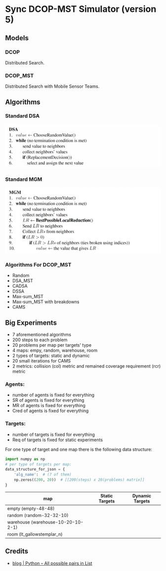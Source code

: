 # Sync DCOP-MST Simulator (version 5)

## Models

### DCOP

Distributed Search.

### DCOP_MST

Distributed Search with Mobile Sensor Teams.

## Algorithms

### Standard DSA

![](pics/standard_dsa.png)

### Standard MGM

![](pics/standard_mgm.png)

### Algorithms For DCOP_MST

- Random
- DSA_MST
- CADSA
- DSSA
- Max-sum_MST
- Max-sum_MST with breakdowns
- CAMS

## Big Experiments

- 7 aforementioned algorithms
- 200 steps to each problem
- 20 problems per map per targets' type
- 4 maps: empy, random, warehouse, room
- 2 types of targets: static and dynamic
- 20 small iterations for CAMS
- 2 metrics: collision (col) metric and remained coverage requirement (rcr) metric

### Agents:
- number of agents is fixed for everything
- SR of agents is fixed for everything
- MR of agents is fixed for everything
- Cred of agents is fixed for everything

### Targets:
- number of targets is fixed for everything
- Req of targets is fixed for static experiments

For one type of target and one map 
there is the following data structure:

```python
import numpy as np
# per type of targets per map: 
data_structure_for_json = { 
    'alg_name':  # (7 of them)
    np.zeros((200, 20))  # [[200(steps) x 20(problems) matrix]]
}
```

| map                                | Static Targets | Dynamic Targets |
|------------------------------------|----------------|-----------------|
| empty (empty-48-48)                |                |                 |
| random (random-32-32-10)           |                |                 |
| warehouse (warehouse-10-20-10-2-1) |                |                 |
| room (lt_gallowstemplar_n)         |                |                 |



## Credits

- [blog | Python – All possible pairs in List
](https://www.geeksforgeeks.org/python-all-possible-pairs-in-list/)